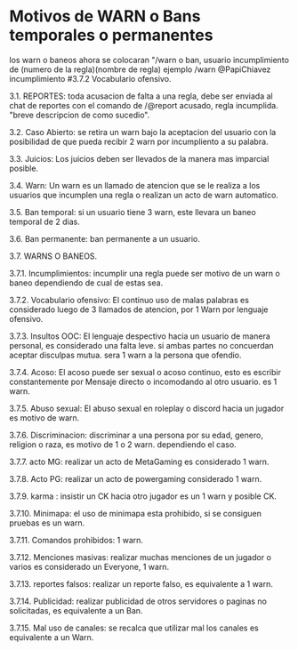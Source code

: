 # Motivos de WARN o Bans temporales o permanentes

los warn o baneos ahora se colocaran "/warn o ban, usuario incumplimiento de (numero de la regla)(nombre de regla)
ejemplo /warn @PapiChiavez incumplimiento #3.7.2 Vocabulario ofensivo.

3.1. REPORTES: toda acusacion de falta a una regla, debe ser enviada al chat de reportes con el comando de /@report acusado, regla incumplida. "breve descripcion de como sucedio".

3.2. Caso Abierto: se retira un warn bajo la aceptacion del usuario con la posibilidad de que pueda recibir 2 warn por incumpliento a su palabra.

3.3. Juicios: Los juicios deben ser llevados de la manera mas imparcial posible.

3.4. Warn: Un warn es un llamado de atencion que se le realiza a los usuarios que incumplen una regla o realizan un acto de warn automatico.

3.5. Ban temporal: si un usuario tiene 3 warn, este llevara un baneo temporal de 2 dias.

3.6. Ban permanente: ban permanente a un usuario.

3.7. WARNS O BANEOS.

3.7.1. Incumplimientos: incumplir una regla puede ser motivo de un warn o baneo dependiendo de cual de estas sea.

3.7.2. Vocabulario ofensivo: El continuo uso de malas palabras es considerado luego de 3 llamados de atencion, por 1 Warn por lenguaje ofensivo.

3.7.3. Insultos OOC: El lenguaje despectivo hacia un usuario de manera personal, es considerado una falta leve. si ambas partes no concuerdan aceptar disculpas mutua. sera 1 warn a la persona que ofendio.

3.7.4. Acoso: El acoso puede ser sexual o acoso continuo, esto es escribir constantemente por Mensaje directo o incomodando al otro usuario. es 1 warn.

3.7.5. Abuso sexual: El abuso sexual en roleplay o discord hacia un jugador es motivo de warn.

3.7.6. Discriminacion: discriminar a una persona por su edad, genero, religion o raza, es motivo de 1 o 2 warn. dependiendo el caso.

3.7.7. acto MG: realizar un acto de MetaGaming es considerado 1 warn.

3.7.8. Acto PG: realizar un acto de powergaming considerado 1 warn.

3.7.9. karma : insistir un CK hacia otro jugador es un 1 warn y posible CK. 

3.7.10. Minimapa: el uso de minimapa esta prohibido, si se consiguen pruebas es un warn.

3.7.11. Comandos prohibidos: 1 warn.

3.7.12. Menciones masivas: realizar muchas menciones de un jugador o varios es considerado un Everyone, 1 warn.

3.7.13. reportes falsos: realizar un reporte falso, es equivalente a 1 warn.

3.7.14. Publicidad: realizar publicidad de otros servidores o paginas no solicitadas, es equivalente a un Ban.

3.7.15. Mal uso de canales: se recalca que utilizar mal los canales es equivalente a un Warn.
